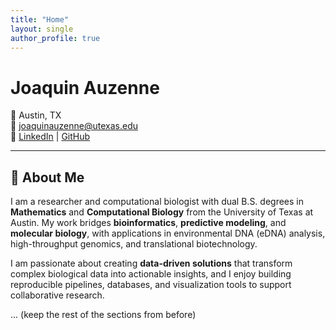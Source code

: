 ```yaml
---
title: "Home"
layout: single
author_profile: true
---
```


# Joaquin Auzenne

📍 Austin, TX  
📧 [joaquinauzenne@utexas.edu](mailto:joaquinauzenne@utexas.edu)  
🔗 [LinkedIn](https://www.linkedin.com/in/auzenneworks/) | [GitHub](https://github.com/joaquinauzenne)

---

## 👋 About Me

I am a researcher and computational biologist with dual B.S. degrees in **Mathematics** and **Computational Biology** from the University of Texas at Austin. My work bridges **bioinformatics**, **predictive modeling**, and **molecular biology**, with applications in environmental DNA (eDNA) analysis, high-throughput genomics, and translational biotechnology.  

I am passionate about creating **data-driven solutions** that transform complex biological data into actionable insights, and I enjoy building reproducible pipelines, databases, and visualization tools to support collaborative research.

... (keep the rest of the sections from before)

